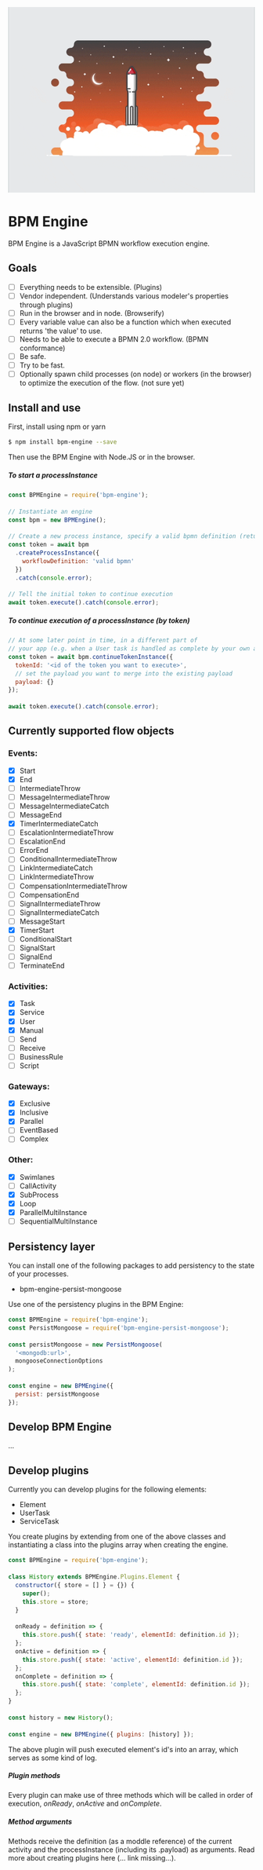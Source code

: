 ![](images/engine.gif)

# BPM Engine

BPM Engine is a JavaScript BPMN workflow execution engine.

## Goals

- [ ] Everything needs to be extensible. (Plugins)
- [ ] Vendor independent. (Understands various modeler's properties through
      plugins)
- [ ] Run in the browser and in node. (Browserify)
- [ ] Every variable value can also be a function which when executed returns
      'the value' to use.
- [ ] Needs to be able to execute a BPMN 2.0 workflow. (BPMN conformance)
- [ ] Be safe.
- [ ] Try to be fast.
- [ ] Optionally spawn child processes (on node) or workers (in the browser) to
      optimize the execution of the flow. (not sure yet)

## Install and use

First, install using npm or yarn

```sh
$ npm install bpm-engine --save
```

Then use the BPM Engine with Node.JS or in the browser.

##### To start a processInstance

```js
const BPMEngine = require('bpm-engine');

// Instantiate an engine
const bpm = new BPMEngine();

// Create a new process instance, specify a valid bpmn definition (returns a token)
const token = await bpm
  .createProcessInstance({
    workflowDefinition: 'valid bpmn'
  })
  .catch(console.error);

// Tell the initial token to continue execution
await token.execute().catch(console.error);
```

##### To continue execution of a processInstance (by token)

```js
// At some later point in time, in a different part of
// your app (e.g. when a User task is handled as complete by your own app)
const token = await bpm.continueTokenInstance({
  tokenId: '<id of the token you want to execute>',
  // set the payload you want to merge into the existing payload
  payload: {}
});

await token.execute().catch(console.error);
```

## Currently supported flow objects

### Events:

- [x] Start
- [x] End
- [ ] IntermediateThrow
- [ ] MessageIntermediateThrow
- [ ] MessageIntermediateCatch
- [ ] MessageEnd
- [x] TimerIntermediateCatch
- [ ] EscalationIntermediateThrow
- [ ] EscalationEnd
- [ ] ErrorEnd
- [ ] ConditionalIntermediateThrow
- [ ] LinkIntermediateCatch
- [ ] LinkIntermediateThrow
- [ ] CompensationIntermediateThrow
- [ ] CompensationEnd
- [ ] SignalIntermediateThrow
- [ ] SignalIntermediateCatch
- [ ] MessageStart
- [x] TimerStart
- [ ] ConditionalStart
- [ ] SignalStart
- [ ] SignalEnd
- [ ] TerminateEnd

### Activities:

- [x] Task
- [x] Service
- [x] User
- [x] Manual
- [ ] Send
- [ ] Receive
- [ ] BusinessRule
- [ ] Script

### Gateways:

- [x] Exclusive
- [x] Inclusive
- [x] Parallel
- [ ] EventBased
- [ ] Complex

### Other:

- [x] Swimlanes
- [ ] CallActivity
- [x] SubProcess
- [x] Loop
- [x] ParallelMultiInstance
- [ ] SequentialMultiInstance

## Persistency layer

You can install one of the following packages to add persistency to the state of your processes.

- bpm-engine-persist-mongoose

Use one of the persistency plugins in the BPM Engine:

```js
const BPMEngine = require('bpm-engine');
const PersistMongoose = require('bpm-engine-persist-mongoose');

const persistMongoose = new PersistMongoose(
  '<mongodb:url>',
  mongooseConnectionOptions
);

const engine = new BPMEngine({
  persist: persistMongoose
});
```

## Develop BPM Engine

...

## Develop plugins

Currently you can develop plugins for the following elements:

- Element
- UserTask
- ServiceTask

You create plugins by extending from one of the above classes and instantiating a class into the plugins array when creating the engine.

```js
const BPMEngine = require('bpm-engine');

class History extends BPMEngine.Plugins.Element {
  constructor({ store = [] } = {}) {
    super();
    this.store = store;
  }

  onReady = definition => {
    this.store.push({ state: 'ready', elementId: definition.id });
  };
  onActive = definition => {
    this.store.push({ state: 'active', elementId: definition.id });
  };
  onComplete = definition => {
    this.store.push({ state: 'complete', elementId: definition.id });
  };
}

const history = new History();

const engine = new BPMEngine({ plugins: [history] });
```

The above plugin will push executed element's id's into an array, which serves as some kind of log.

##### Plugin methods

Every plugin can make use of three methods which will be called in order of execution,
_onReady_, _onActive_ and _onComplete_.

##### Method arguments

Methods receive the definition (as a moddle reference) of the current activity
and the processInstance (including its .payload) as arguments. Read more about
creating plugins here (... link missing...).
